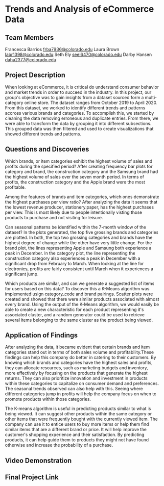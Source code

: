 # Trends and Analysis of eCommerce Data 

## Team Members
Francesca Barrios frba7936@colorado.edu
Laura Brown labr1398@colorado.edu
Seth Ely seel6470@colorado.edu
Darby Hansen daha2377@colorado.edu

## Project Description
When looking at eCommerce, it is critical do understand consumer behavior and market trends in order to succeed in the industry. In this project, our group's objective was to gain insights from a dataset sourced form a multi-category online store. The dataset ranges from October 2019 to April 2020. From this dataset, we worked to identify different trends and patterns accross various brands and categories. To accomplish this, we started by cleaning the data removing erroneous and duplicate entries. From there, we were able to transform the data by grouping it into different subsections. This grouped data was then filtered and used to create visualizations that showed different trends and patterns. 

## Questions and Discoveries
Which brands, or item categories exhibit the highest volume of sales and profits during the specified period? 
After creating frequency bar plots for category and brand, the construction category and the Samsung brand had the highest volume of sales over the seven month period. In terms of profits, the construction category and the Apple brand were the most profitable. 

Among the features of brands and item categories, which ones demonstrate the highest purchases per view ratio? 
After analyzing the data it seems that the lowest revenue producer, stationery.paper, has the highest purchases per view. This is most likely due to people intentionally visting those products to purchase and not visiting for leisure. 

Can seasonal patterns be identified within the 7-month window of the dataset? 
In the plots generated, the top five grossing brands and categories are plotted. In both, the top two grossing categories and brands have the highest degree of change while the other have very little change. For the brand plot, the lines representing Apple and Samsung both experience a peak in December.  In the category plot, the line representing the construction category also experiences a peak in December with a significant drop from February to March. When looking at the line for electronics, profits are fairly consistent until March when it experiences a significant jump.

Which products are similar, and can we generate a suggested list of items for users based on this data? 
To discover this a K-Means algorithm was implemented usign category_code and brand pairings. Scatter plots were created and showed that there were similar products associated with almost every brand. Using the output of the K-Means algorithm, we would easily be able to create a new characteristic for each product representing it's associated cluster, and a random generator could be used to retrieve several items belonging to the same cluster as the product being viewed.

## Application of Findings
After analyzing the data, it became evident that certain brands and item categories stand out in terms of both sales volume and profitability.These findings can help this company do better in catering to their customers. By knowing which brands and categories have the highest sales and profits, they can allocate resources, such as marketing budgets and inventory, more effectively by focusing on the products that generate the highest returns. They can also prioritize innovation and investment in products within these categories to capitalize on consumer demand and preferences. The seasonal trends observed can also help with this. Seeing where different categories jump in profits will help the company focus on when to promote products within those categories.

The K-means algorithm is useful in predicting products similar to what is being viewed. It can suggest other products within the same category or other items that were frequently bought with the currently viewed item. The company can use it to entice users to buy more items or help them find similar items that are a different brand or price. It will help improve the customer's shopping experience and their satisfaction. By predicting products, it can help guide them to products they might not have found otherwise and increase the probability of a purchase.

## Video Demonstration

## Final Project Link